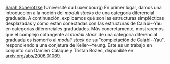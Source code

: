 [Sarah Scherotzke](https://wwwde.uni.lu/research/fstm/dmath/people/sarah_scherotzke) (Université du Luxembourg)
En primer lugar, damos una introducción a la noción del _moduli stacks_ de una categoría diferencial graduada. A continuación, explicamos qué son las estructuras simplécticas desplazadas y cómo están conectadas con las estructuras de Calabi--Yau en categorías diferenciales gradudades. Más concretamente, mostraremos que el complejo cotangente al _moduli stack_ de una categoría diferencial graduada es isomorfo al _moduli stack_ de su "completación de Calabi--Yau", respondiendo a una conjetura de Keller--Yeung. Este es un trabajo en conjunto con Damien Calaque y Tristan Bozec, disponible en [arxiv.org/abs/2006.01069](arxiv.org/abs/2006.01069).

